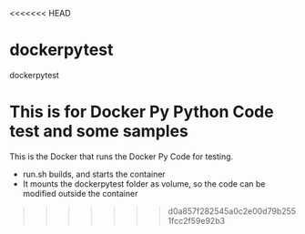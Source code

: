 <<<<<<< HEAD
# dockerpytest
dockerpytest

This is for Docker Py Python Code test and some samples
=======
This is the Docker that runs the Docker Py Code for testing. 
- run.sh builds, and starts the container
- It mounts the dockerpytest folder as volume, so the code can be modified outside the container
>>>>>>> d0a857f282545a0c2e00d79b2551fcc2f59e92b3
